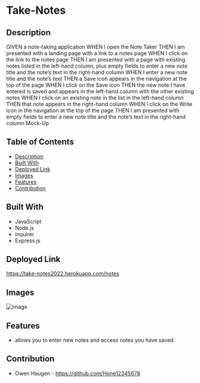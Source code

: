 # Take-Notes


## Description

GIVEN a note-taking application
WHEN I open the Note Taker
THEN I am presented with a landing page with a link to a notes page
WHEN I click on the link to the notes page
THEN I am presented with a page with existing notes listed in the left-hand column, plus empty fields to enter a new note title and the note’s text in the right-hand column
WHEN I enter a new note title and the note’s text
THEN a Save icon appears in the navigation at the top of the page
WHEN I click on the Save icon
THEN the new note I have entered is saved and appears in the left-hand column with the other existing notes
WHEN I click on an existing note in the list in the left-hand column
THEN that note appears in the right-hand column
WHEN I click on the Write icon in the navigation at the top of the page
THEN I am presented with empty fields to enter a new note title and the note’s text in the right-hand column
Mock-Up

## Table of Contents

- [Description](#description)
- [Built With](#built-with)
- [Deployed Link](#deployed-link)
- [Images](#images)
- [Features](#features)
- [Contribution](#contribution)

## Built With

- JavaScript
- Node.js
- Inquirer
- Express.js

## Deployed Link
https://take-notes2022.herokuapp.com/notes

## Images
![image](https://user-images.githubusercontent.com/46331608/150658367-592bc8af-cc74-4608-8501-e11878104d6e.png)

## Features

- allows you to enter new notes and access notes you have saved.

## Contribution

- Owen Haugen - https://github.com/Hone12345678
